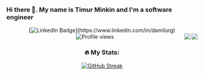 ### Hi there 👋. My name is Timur Minkin and I'm a software engineer
<div id="header" align="center">
  <div id="badge">
    [<img src="https://img.shields.io/badge/LinkedIn-blue?style=for-the-badge&logo=linkedin&logoColor=white" alt="LinkedIn Badge"/>](https://www.linkedin.com/in/damilurg)
  </div
<div>
<img src="https://komarev.com/ghpvc/?username=damilurg&style=flat-square&color=blue" alt="Profile views"/>

<img src="https://github-readme-stats.vercel.app/api?username=damilurg&show_icons=true&count_private=true" align="right" />

<img src="https://github-readme-stats.vercel.app/api/top-langs/?username=damilurg&langs_count=5" align="right">

### :fire: My Stats:

[![GitHub Streak](http://github-readme-streak-stats.herokuapp.com?user=damilurg)](https://git.io/streak-stats)

